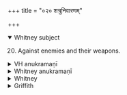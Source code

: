 +++
title = "०२० शत्रुनिवारणम्"

+++
<details open><summary>Whitney subject</summary>

20. Against enemies and their weapons.
</details>


<details><summary>VH anukramaṇī</summary>

शत्रुनिवारणम्।  
१-४ अथर्वा। १ सोमः, मरुतः, २ मित्रावरुणौ, ३ वरुणः ४ इन्द्रः। अनुष्टुप्, त्रिष्टुप्।
</details>

<details><summary>Whitney anukramaṇī</summary>

[Atharvan.—sāumyam. ānuṣṭubham: 1. triṣṭubh.]
</details>



<details><summary>Whitney</summary>

### Comment
The first three verses are found in Pāipp. xix., and vs. 4 in ii.: see below. For the use of the hymn by Kāuś. with 19 and 21, see under 19. And vs. 1 is used alone (so the comm.) in the parvan-sacrifices (Kāuś. 2. 39), on viewing the cooked oblation.


### Translations
Translated: Weber, iv. 413; Griffith, i. 24.
</details>

<details><summary>Griffith</summary>

A prayer to Soma, the Maruts, Mitra, and Varuna, for protection
</details>
